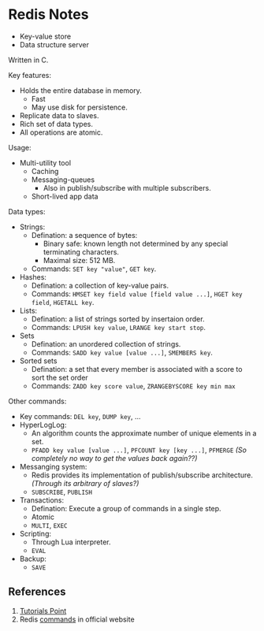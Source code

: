 # Redis Notes

- Key-value store
- Data structure server

Written in C.

Key features:

- Holds the entire database in memory.
	- Fast
	- May use disk for persistence.
- Replicate data to slaves.
- Rich set of data types.
- All operations are atomic.

Usage:

- Multi-utility tool
	- Caching
	- Messaging-queues 
		- Also in publish/subscribe with multiple subscribers.
	- Short-lived app data

Data types:

- Strings: 
	- Defination: a sequence of bytes:
		- Binary safe: known length not determined by any special terminating characters.
		- Maximal size: 512 MB.
	- Commands: `SET key "value"`, `GET key`.
- Hashes: 
	- Defination: a collection of key-value pairs.
	- Commands: `HMSET key field value [field value ...]`, `HGET key field`, `HGETALL key`.
- Lists: 
	- Defination: a list of strings sorted by insertaion order.
	- Commands: `LPUSH key value`, `LRANGE key start stop`.
- Sets
	- Defination: an unordered collection of strings.
	- Commands: `SADD key value [value ...]`, `SMEMBERS key`.
- Sorted sets
	- Defination: a set that every member is associated with a score to sort the set order
	- Commands: `ZADD key score value`, `ZRANGEBYSCORE key min max`

Other commands:

- Key commands: `DEL key`, `DUMP key`, ...
- HyperLogLog:
	- An algorithm counts the approximate number of unique elements in a set.
	- `PFADD key value [value ...]`, `PFCOUNT key [key ...]`, `PFMERGE` *(So completely no way to get the values back again??)*
- Messanging system:
	- Redis provides its implementation of publish/subscribe architecture. *(Through its arbitrary of slaves?)*
	- `SUBSCRIBE`, `PUBLISH`
- Transactions: 
	- Defination: Execute a group of commands in a single step.
	- Atomic
	- `MULTI`, `EXEC`
- Scripting:
	- Through Lua interpreter.
	- `EVAL`
- Backup:
	- `SAVE`

## References

1. [Tutorials Point](https://www.tutorialspoint.com/redis/index.htm)
1. Redis [commands](https://redis.io/commands/) in official website